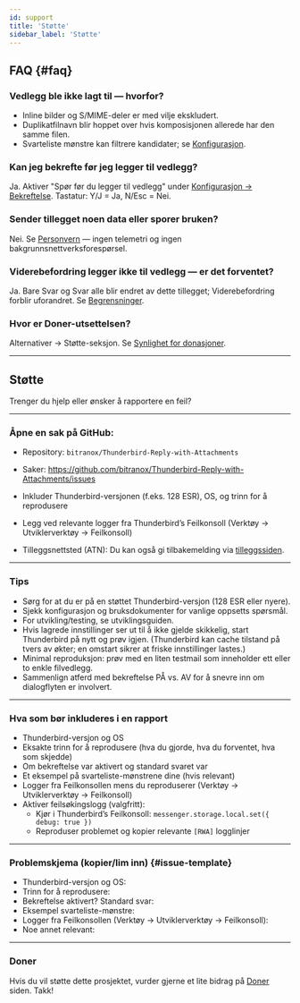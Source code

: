 ```yaml
---
id: support
title: 'Støtte'
sidebar_label: 'Støtte'
---
```


## FAQ {#faq}

### Vedlegg ble ikke lagt til — hvorfor?

- Inline bilder og S/MIME-deler er med vilje ekskludert.
- Duplikatfilnavn blir hoppet over hvis komposisjonen allerede har den samme filen.
- Svarteliste mønstre kan filtrere kandidater; se [Konfigurasjon](configuration#blacklist-glob-patterns).

### Kan jeg bekrefte før jeg legger til vedlegg?

Ja. Aktiver "Spør før du legger til vedlegg" under [Konfigurasjon → Bekreftelse](configuration#confirmation). Tastatur: Y/J = Ja, N/Esc = Nei.

### Sender tillegget noen data eller sporer bruken?

Nei. Se [Personvern](privacy) — ingen telemetri og ingen bakgrunnsnettverksforespørsel.

### Viderebefordring legger ikke til vedlegg — er det forventet?

Ja. Bare Svar og Svar alle blir endret av dette tillegget; Viderebefordring forblir uforandret. Se [Begrensninger](usage#limitations).

### Hvor er Doner-utsettelsen?

Alternativer → Støtte-seksjon. Se [Synlighet for donasjoner](configuration#donation-visibility).

---

## Støtte

Trenger du hjelp eller ønsker å rapportere en feil?

---

### Åpne en sak på GitHub:

- Repository: `bitranox/Thunderbird-Reply-with-Attachments`
- Saker: https://github.com/bitranox/Thunderbird-Reply-with-Attachments/issues
- Inkluder Thunderbird-versjonen (f.eks. 128 ESR), OS, og trinn for å reprodusere
- Legg ved relevante logger fra Thunderbird’s Feilkonsoll (Verktøy → Utviklerverktøy → Feilkonsoll)

- Tilleggsnettsted (ATN): Du kan også gi tilbakemelding via [tilleggssiden](https://addons.thunderbird.net/thunderbird/addon/reply-with-attachments).

---

### Tips

- Sørg for at du er på en støttet Thunderbird-versjon (128 ESR eller nyere).
- Sjekk konfigurasjon og bruksdokumenter for vanlige oppsetts spørsmål.
- For utvikling/testing, se utviklingsguiden.
- Hvis lagrede innstillinger ser ut til å ikke gjelde skikkelig, start Thunderbird på nytt og prøv igjen. (Thunderbird kan cache tilstand på tvers av økter; en omstart sikrer at friske innstillinger lastes.)
- Minimal reproduksjon: prøv med en liten testmail som inneholder ett eller to enkle filvedlegg.
- Sammenlign atferd med bekreftelse PÅ vs. AV for å snevre inn om dialogflyten er involvert.

---

### Hva som bør inkluderes i en rapport

- Thunderbird-versjon og OS
- Eksakte trinn for å reprodusere (hva du gjorde, hva du forventet, hva som skjedde)
- Om bekreftelse var aktivert og standard svaret var
- Et eksempel på svarteliste-mønstrene dine (hvis relevant)
- Logger fra Feilkonsollen mens du reproduserer (Verktøy → Utviklerverktøy → Feilkonsoll)
- Aktiver feilsøkingslogg (valgfritt):
  - Kjør i Thunderbird’s Feilkonsoll: `messenger.storage.local.set({ debug: true })`
  - Reproduser problemet og kopier relevante `[RWA]` logglinjer

---

### Problemskjema (kopier/lim inn) {#issue-template}

- Thunderbird-versjon og OS:
- Trinn for å reprodusere:
- Bekreftelse aktivert? Standard svar:
- Eksempel svarteliste-mønstre:
- Logger fra Feilkonsollen (Verktøy → Utviklerverktøy → Feilkonsoll):
- Noe annet relevant:

---

### Doner

Hvis du vil støtte dette prosjektet, vurder gjerne et lite bidrag på [Doner](donation) siden. Takk!
